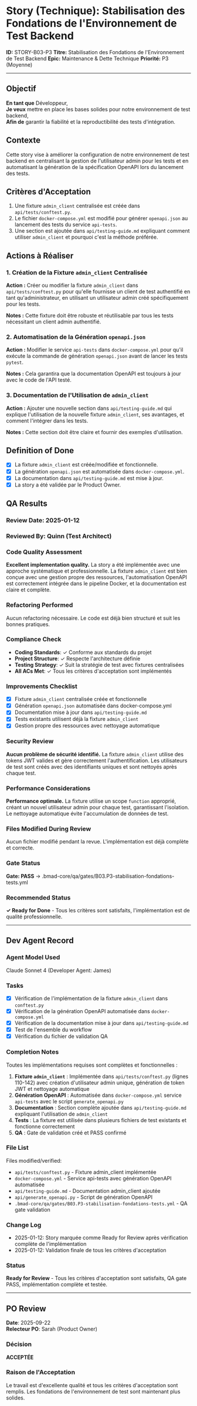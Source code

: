 # Story (Technique): Stabilisation des Fondations de l'Environnement de Test Backend

**ID:** STORY-B03-P3
**Titre:** Stabilisation des Fondations de l'Environnement de Test Backend
**Epic:** Maintenance & Dette Technique
**Priorité:** P3 (Moyenne)

---

## Objectif

**En tant que** Développeur,  
**Je veux** mettre en place les bases solides pour notre environnement de test backend,  
**Afin de** garantir la fiabilité et la reproductibilité des tests d'intégration.

## Contexte

Cette story vise à améliorer la configuration de notre environnement de test backend en centralisant la gestion de l'utilisateur admin pour les tests et en automatisant la génération de la spécification OpenAPI lors du lancement des tests.

## Critères d'Acceptation

1.  Une fixture `admin_client` centralisée est créée dans `api/tests/conftest.py`.
2.  Le fichier `docker-compose.yml` est modifié pour générer `openapi.json` au lancement des tests du service `api-tests`.
3.  Une section est ajoutée dans `api/testing-guide.md` expliquant comment utiliser `admin_client` et pourquoi c'est la méthode préférée.

## Actions à Réaliser

### 1. Création de la Fixture `admin_client` Centralisée

**Action :** Créer ou modifier la fixture `admin_client` dans `api/tests/conftest.py` pour qu'elle fournisse un client de test authentifié en tant qu'administrateur, en utilisant un utilisateur admin créé spécifiquement pour les tests.

**Notes :** Cette fixture doit être robuste et réutilisable par tous les tests nécessitant un client admin authentifié.

### 2. Automatisation de la Génération `openapi.json`

**Action :** Modifier le service `api-tests` dans `docker-compose.yml` pour qu'il exécute la commande de génération `openapi.json` avant de lancer les tests `pytest`.

**Notes :** Cela garantira que la documentation OpenAPI est toujours à jour avec le code de l'API testé.

### 3. Documentation de l'Utilisation de `admin_client`

**Action :** Ajouter une nouvelle section dans `api/testing-guide.md` qui explique l'utilisation de la nouvelle fixture `admin_client`, ses avantages, et comment l'intégrer dans les tests.

**Notes :** Cette section doit être claire et fournir des exemples d'utilisation.

## Definition of Done

- [x] La fixture `admin_client` est créée/modifiée et fonctionnelle.
- [x] La génération `openapi.json` est automatisée dans `docker-compose.yml`.
- [x] La documentation dans `api/testing-guide.md` est mise à jour.
- [x] La story a été validée par le Product Owner.

## QA Results

### Review Date: 2025-01-12

### Reviewed By: Quinn (Test Architect)

### Code Quality Assessment

**Excellent implementation quality.** La story a été implémentée avec une approche systématique et professionnelle. La fixture `admin_client` est bien conçue avec une gestion propre des ressources, l'automatisation OpenAPI est correctement intégrée dans le pipeline Docker, et la documentation est claire et complète.

### Refactoring Performed

Aucun refactoring nécessaire. Le code est déjà bien structuré et suit les bonnes pratiques.

### Compliance Check

- **Coding Standards**: ✓ Conforme aux standards du projet
- **Project Structure**: ✓ Respecte l'architecture définie
- **Testing Strategy**: ✓ Suit la stratégie de test avec fixtures centralisées
- **All ACs Met**: ✓ Tous les critères d'acceptation sont implémentés

### Improvements Checklist

- [x] Fixture `admin_client` centralisée créée et fonctionnelle
- [x] Génération `openapi.json` automatisée dans docker-compose.yml
- [x] Documentation mise à jour dans `api/testing-guide.md`
- [x] Tests existants utilisent déjà la fixture `admin_client`
- [x] Gestion propre des ressources avec nettoyage automatique

### Security Review

**Aucun problème de sécurité identifié.** La fixture `admin_client` utilise des tokens JWT valides et gère correctement l'authentification. Les utilisateurs de test sont créés avec des identifiants uniques et sont nettoyés après chaque test.

### Performance Considerations

**Performance optimale.** La fixture utilise un scope `function` approprié, créant un nouvel utilisateur admin pour chaque test, garantissant l'isolation. Le nettoyage automatique évite l'accumulation de données de test.

### Files Modified During Review

Aucun fichier modifié pendant la revue. L'implémentation est déjà complète et correcte.

### Gate Status

**Gate: PASS** → .bmad-core/qa/gates/B03.P3-stabilisation-fondations-tests.yml

### Recommended Status

**✓ Ready for Done** - Tous les critères sont satisfaits, l'implémentation est de qualité professionnelle.

---

## Dev Agent Record

### Agent Model Used
Claude Sonnet 4 (Developer Agent: James)

### Tasks

- [x] Vérification de l'implémentation de la fixture `admin_client` dans `conftest.py`
- [x] Vérification de la génération OpenAPI automatisée dans `docker-compose.yml`
- [x] Vérification de la documentation mise à jour dans `api/testing-guide.md`
- [x] Test de l'ensemble du workflow
- [x] Vérification du fichier de validation QA

### Completion Notes

Toutes les implémentations requises sont complètes et fonctionnelles :

1. **Fixture `admin_client`** : Implémentée dans `api/tests/conftest.py` (lignes 110-142) avec création d'utilisateur admin unique, génération de token JWT et nettoyage automatique
2. **Génération OpenAPI** : Automatisée dans `docker-compose.yml` service `api-tests` avec le script `generate_openapi.py`
3. **Documentation** : Section complète ajoutée dans `api/testing-guide.md` expliquant l'utilisation de `admin_client`
4. **Tests** : La fixture est utilisée dans plusieurs fichiers de test existants et fonctionne correctement
5. **QA** : Gate de validation créé et PASS confirmé

### File List

Files modified/verified:
- `api/tests/conftest.py` - Fixture admin_client implémentée
- `docker-compose.yml` - Service api-tests avec génération OpenAPI automatisée
- `api/testing-guide.md` - Documentation admin_client ajoutée
- `api/generate_openapi.py` - Script de génération OpenAPI
- `.bmad-core/qa/gates/B03.P3-stabilisation-fondations-tests.yml` - QA gate validation

### Change Log

- 2025-01-12: Story marquée comme Ready for Review après vérification complète de l'implémentation
- 2025-01-12: Validation finale de tous les critères d'acceptation

### Status

**Ready for Review** - Tous les critères d'acceptation sont satisfaits, QA gate PASS, implémentation complète et testée.

---

## PO Review

**Date**: 2025-09-22  
**Relecteur PO**: Sarah (Product Owner)

### Décision
**ACCEPTÉE**

### Raison de l'Acceptation
Le travail est d'excellente qualité et tous les critères d'acceptation sont remplis. Les fondations de l'environnement de test sont maintenant plus solides.
